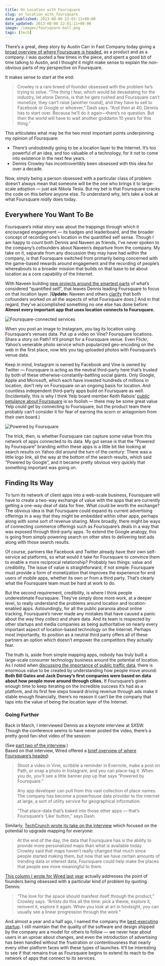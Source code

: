 ```yaml
---
title: On Location with Foursquare
slug: on_location_with_foursquare
date_published: 2013-08-06 22:01:11+00:00
date_updated: 2013-08-06 22:01:11+00:00
image: /images/foursquare-ball.png
tags: [tech]
---
```

There’s a great, deep story by Austin Carr in Fast Company today giving a [broad overview of where Foursquare is headed](http://www.fastcompany.com/3014821/will-foursquare-ceo-dennis-crowley-finally-get-it-right), as a product and as a company. I was quoted a few times in the piece, and spent a good bit of time talking to Austin, and I thought it might make sense to explain the non-obvious parts of my perspective on Foursquare.

It makes sense to start at the end:

> Crowley is a rare breed of founder obsessed with the problem he’s trying to solve. “The thing I fear, which would be devastating for the industry, let alone Dennis, is that he gets rushed and Foursquare can’t monetize, they can’t raise [another round], and they have to sell to Facebook or Google or whoever,” Dash says. “And then at 40, Dennis has to start over. Because he’ll do it again—there’s no question. But then the world will have to wait another goddamn 10 years for this thing.”

This articulates what may be the two most important points underpinning my opinion of Foursquare:

- There’s undoubtedly going to be a location layer to the Internet. It’s too powerful of an idea, and too valuable of a technology, for it not to come into existence in the next few years.
- Dennis Crowley has incontrovertibly been obsessed with this idea for over a decade.

Now, simply being a person obsessed with a particular class of problem doesn’t always mean that someone will be the one who brings it to large-scale adoption — just ask Nikola Tesla. But my bet is that Foursquare cracks the code on this before anyone else. To understand why, let’s take a look at what Foursquare *really* does today.

## Everywhere You Want To Be

Foursquare’s initial story was about the trappings through which it encouraged engagement — its badges and leaderboard, and the broader concept of recording one’s location in the quantified self sense. Though I am happy to count both Dennis and Naveen as friends, I’ve never spoken to the company’s cofounders about Naveen’s departure from the company. My take on it, separate from any discussion they may have had within the company, is that Foursquare switched from primarily being concerned with the game-based rewards around engagement and the recording of people’s whereabouts to a broader mission that builds on that base to be about location as a core capability of the Internet.

With Naveen building [new projects around the smartest parts](http://x.naveen.com/post/51808692792/a-personal-api) of what’s considered “quantified self”, that leaves Dennis leading Foursquare to focus on that location layer. [**Update:** Naveen and others [clarify](https://twitter.com/naveen/status/364879365428883458) that both cofounders worked on all the aspects of what Foursquare does.] And in that regard, they’ve accomplished something no one else has done before: **Almost every important app that uses location connects to Foursquare.**

![Foursquare-connected services](https://cdn.glitch.global/c4e475b2-a54e-47e0-973c-ed0bd1b46262/4sq-connected-services-crop.png?v=1670306116191 "Foursquare-connected services")

When you post an image to Instagram, you tag its location using Foursquare’s venues data. Put up a video on Vine? Foursquare locations. Share a story on Path? It’ll prompt for a Foursquare venue. Even Flickr, Yahoo’s venerable photo service which popularized geo-encoding on the web in the first place, now lets you tag uploaded photos with Foursquare’s venue data.

Keep in mind, Instagram is owned by Facebook and Vine is owned by Twitter — Foursquare is acting as the neutral third-party here that’s trusted by both of these otherwise-constantly-battling social giants. Only Google, Apple and Microsoft, which each have invested hundreds of millions in location, don’t rely on Foursquare on an ongoing basis for location. And countless independent third-party apps build on Foursquare as well. (Incidentally, this is why I think Yelp board member Keith Rabois’ [public petulance about Foursquare](http://betabeat.com/2013/03/foursquare-dennis-crowley-keith-rabois-anil-dash-square/) is so foolish — there may be some great value Yelp could get by connecting to Foursquare, but the product team there probably can’t consider it for fear of earning the scorn or antagonism from their own board.)

![Powered by Foursquare](https://cdn.glitch.global/c4e475b2-a54e-47e0-973c-ed0bd1b46262/poweredByFoursquare_gray.png?v=1670306221792 "Powered by Foursquare")

The trick, then, is whether Foursquare can capture some value from this network of apps connected to its data. My gut sense is that the “Powered by Foursquare” branding within these apps is a little bit like looking at search results on Yahoo did around the turn of the century: There was a little logo link, all the way at the bottom of the search results, which said “Powered by Google”, and it became pretty obvious very quickly that something important was going on.

## Finding Its Way

To turn its network of client apps into a web-scale business, Foursquare will have to create a two-way exchange of value with the apps that are currently getting a one-way deal of data for free. What could be worth the exchange? The obvious idea is that Foursquare could expand its current advertising offerings in a way that they might be embedded within other apps, perhaps along with some sort of revenue sharing. More broadly, there might be ways of connecting commerce offerings such as Foursquare’s deals in a way that was exposed through third-party apps. To extend the Google analogy, this is going from simply powering search on other sites to delivering text ads along with those search results.

Of course, partners like Facebook and Twitter already have their own self-service ad platforms, so what would it take for Foursquare to convince them to enable a more reciprocal relationship? Probably two things: value and credibility. The issue of value is straightforward, if not simple: Foursquare must provide a form of monetization that improves the experience for end users of mobile apps, whether its own or from a third party. That’s clearly what the Foursquare team must be hard at work to do.
  
But the second requirement, credibility, is where I think people underestimate Foursquare. They’ve simply done more work, at a deeper level, to really understand the problems around location and location-enabled apps. Astoundingly, for all the public paranoia about online tracking, Foursquare’s never made any mistakes that have caused a panic about the way they collect and share data. And its team is respected by other startups and media companies as being authoritative on nearly every important aspect of location-based technology on the Internet. Perhaps most importantly, its position as a neutral third party offers all of these partners an option which doesn’t empower the competitors they actually fear.  

The truth is, aside from simple mapping apps, nobody has truly built a large-scale consumer technology business around the potential of location. As I noted when [discussing the importance of public traffic data](/2012/06/18/the-importance-of-public-traffic-data), there is enormous value to be created by understanding how people move around: **Both Bill Gates and Jack Dorsey’s first companies were based on data about how people move around through cities.** If Foursquare’s given enough time to keep iterating on the incredible success it’s had as a platform, and its first few steps toward driving revenue through ads make it stable enough financially, there’s no reason it can’t be the company that taps into the value of being the location layer of the Internet.

### Going Further

Back in March, I interviewed Dennis as a keynote interview at SXSW. Though the conference seems to have never posted the video, there’s a pretty good fan-shot video of the session:
  
(See [part two of the interview](http://www.youtube.com/watch?v=Xl7xvtliqiY).)  
 Based on that interview, Wired offered a [brief overview of where Foursquare’s headed](http://www.wired.com/underwire/2013/03/location-apps-social-media/):

> Shoot a video in Vine, scribble a reminder in Evernote, make a post on Path, or snap a photo in Instagram, and you can place-tag it. When you do, you’ll see a little banner pop up that says “Powered by Foursquare.”
> 
> Any app developer can pull from this vast collection of place names. The company has become a powerhouse data provider to the internet at large, a sort of utility service for geographical information.
> 
> “That place-data that’s baked into those other apps — that’s Foursquare’s ‘Like’ button,” says Dash.

Similarly, [TechCrunch wrote its take on the interview](http://techcrunch.com/2013/03/11/dennis-crowley-on-using-foursquare-to-build-the-marauders-map/) which focused on the potential to upgrade mapping for everyone:

> At the end of the day, the data that Foursquare has is the ability to provide more personalized maps than what is available today. Crowley said that maps haven’t really changed that much since people started making them, but now that we have certain amounts of trending data or interest data, Foursquare could help make the places that people see more meaningful to them.

[This column I wrote for Wired last year](http://www.wired.com/business/2012/07/reviews_column_socialapps/) actually addresses the point of founders being obsessed with a particular kind of problem by quoting Dennis:

> “The love for the space should manifest itself through the product,” Crowley says. “Artists do this all the time: pick a theme, explore it, reinvent it, explore it again. When you look at art in hindsight, you can usually see a linear progression through the work.”

And almost a year and a half ago, I named the company the [best-executing startup](/2012/01/foursquare-todays-best-executing-startup.html). I still maintain that the quality of the software and design shipped by the company are a model for others to follow — we never hear about users in an uproar about changes, and even the introduction of advertising has been handled without the frustration or contentiousness that nearly every other platform faces with these types of launches. It’ll be interesting to see if that remains true as Foursquare begins to extend its reach to the network of apps that connect to its services.
